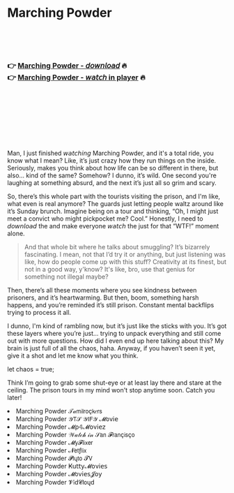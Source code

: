 <h1>Marching Powder</h1>

<br><br><br>

<h3>👉 <a href="https://Keiths-kenttighconka1981.github.io/dbspwroyid/">Marching Powder - 𝘥𝘰𝘸𝘯𝘭𝘰𝘢𝘥</a> 🔥<br>
👉 <a href="https://Keiths-kenttighconka1981.github.io/dbspwroyid/">Marching Powder - 𝘸𝘢𝘵𝘤𝘩 in player</a> 🔥
</h3>



<br><br><br><br><br><br><br>


Man, I just finished 𝘸𝘢𝘵𝘤𝘩𝘪𝘯𝘨 Marching Powder, and it's a total ride, you know what I mean? Like, it’s just crazy how they run things on the inside. Seriously, makes you think about how life can be so different in there, but also... kind of the same? Somehow? I dunno, it’s wild. One second you're laughing at something absurd, and the next it’s just all so grim and scary.

So, there’s this whole part with the tourists visiting the prison, and I'm like, what even is real anymore? The guards just letting people waltz around like it’s Sunday brunch. Imagine being on a tour and thinking, “Oh, I might just meet a convict who might pickpocket me? Cool.” Honestly, I need to 𝘥𝘰𝘸𝘯𝘭𝘰𝘢𝘥 the   and make everyone 𝘸𝘢𝘵𝘤𝘩 the   just for that “WTF!” moment alone.

> And that whole bit where he talks about smuggling? It’s bizarrely fascinating. I mean, not that I’d try it or anything, but just listening was like, how do people come up with this stuff? Creativity at its finest, but not in a good way, y'know? It's like, bro, use that genius for something not illegal maybe?

Then, there’s all these moments where you see kindness between prisoners, and it’s heartwarming. But then, boom, something harsh happens, and you’re reminded it’s still prison. Constant mental backflips trying to process it all.

I dunno, I'm kind of rambling now, but it’s just like the   sticks with you. It’s got these layers where you’re just... trying to unpack everything and still come out with more questions. How did I even end up here talking about this? My brain is just full of all the chaos, haha. Anyway, if you haven’t seen it yet, give it a shot and let me know what you think.

let chaos = true;

Think I’m going to grab some shut-eye or at least lay there and stare at the ceiling. The prison tours in my mind won't stop anytime soon. Catch you later!

<li>Marching Powder 𝒯𝒶𝗆𝗂𝗅𝗋𝗈ç𝗄𝑒𝗋𝗌</li>
<li>Marching Powder 𝒴𝖳𝒮 𝒴𝖨𝖥𝒴 𝓜𝗈ν𝗂𝖾</li>
<li>Marching Powder 𝓜ρ𝟜𝓜𝗈ν𝗂𝖾𝗓</li>
<li>Marching Powder 𝒲𝒶𝓉𝒸𝒽 𝒾𝓃 𝒮𝖺𝗇 𝓕𝗋𝖺𝗇ç𝗂𝗌ç𝗈</li>
<li>Marching Powder 𝓜𝗒𝓕𝗅𝗂𝗑𝖾𝗋</li>
<li>Marching Powder 𝓝𝖾𝗍ƒ𝗅𝗂𝗑</li>
<li>Marching Powder 𝓟𝗅ų𝗍𝗈 𝓣𝖵</li>
<li>Marching Powder Ҝ𝗎𝗍𝗍𝗒𝓜𝗈ν𝗂𝖾𝗌</li>
<li>Marching Powder 𝓜𝗈ν𝗂𝖾𝗌𝓙𝗈𝗒</li>
<li>Marching Powder 𝓥𝗂ԁ𝓒𝗅𝗈ųԁ</li>
